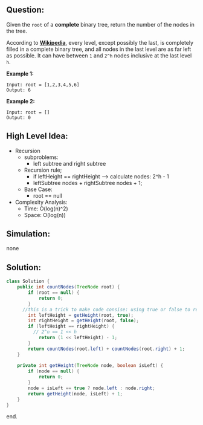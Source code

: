 ## Question:

Given the `root` of a **complete** binary tree, return the number of the nodes in the tree.

According to **[Wikipedia](http://en.wikipedia.org/wiki/Binary_tree#Types_of_binary_trees)**, every level, except possibly the last, is completely filled in a complete binary tree, and all nodes in the last level are as far left as possible. It can have between `1` and `2^h` nodes inclusive at the last level `h`.

**Example 1:**

```
Input: root = [1,2,3,4,5,6]
Output: 6
```

**Example 2:**

```
Input: root = []
Output: 0
```

## High Level Idea:

- Recursion
  - subproblems:
    - left subtree and right subtree
  - Recursion rule;
    - if leftHeight == rightHeight --> calculate nodes: 2^h - 1
    - leftSubtree nodes + rightSubtree nodes + 1;
  - Base Case:
    - root == null
- Complexity Analysis:
  - Time: O(log(n)^2)
  - Space: O(log(n))

## Simulation:

none

## **Solution:**

```java
class Solution {
    public int countNodes(TreeNode root) {
        if (root == null) {
            return 0;
        }
      //this is a trick to make code consise: using true or false to represent left or right
        int leftHeight = getHeight(root, true);
        int rightHeight = getHeight(root, false);
        if (leftHeight == rightHeight) {
          // 2^n == 1 << h
            return (1 << leftHeight) - 1;
        } 
        return countNodes(root.left) + countNodes(root.right) + 1; 
    }
    
    private int getHeight(TreeNode node, boolean isLeft) {
        if (node == null) {
            return 0;
        }
        node = isLeft == true ? node.left : node.right;
        return getHeight(node, isLeft) + 1;
    }
}
```

end.